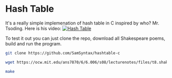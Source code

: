 # Hash Table

It's a really simple implemenation of hash table in C inspired by who? Mr. Tsoding. Here is his video:
[![Hash Table](https://markdown-videos-api.jorgenkh.no/url?url=https%3A%2F%2Fwww.youtube.com%2Fwatch%3Fv%3Dn-S9DBwPGTo)](https://www.youtube.com/watch?v=n-S9DBwPGTo)

To test it out you can just clone the repo, download all Shakespeare poems, build and run the program.

```bash
git clone https://github.com/SamSyntax/hashtable-c
```
```bash
wget https://ocw.mit.edu/ans7870/6/6.006/s08/lecturenotes/files/t8.shakespeare.txt
```
```bash
make
```
